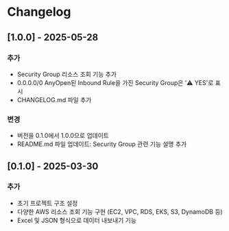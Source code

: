 # Changelog

## [1.0.0] - 2025-05-28

### 추가
- Security Group 리소스 조회 기능 추가
- 0.0.0.0/0 AnyOpen된 Inbound Rule을 가진 Security Group은 '⚠️ YES'로 표시
- CHANGELOG.md 파일 추가

### 변경
- 버전을 0.1.0에서 1.0.0으로 업데이트
- README.md 파일 업데이트: Security Group 관련 기능 설명 추가

## [0.1.0] - 2025-03-30

### 추가
- 초기 프로젝트 구조 설정
- 다양한 AWS 리소스 조회 기능 구현 (EC2, VPC, RDS, EKS, S3, DynamoDB 등)
- Excel 및 JSON 형식으로 데이터 내보내기 기능
